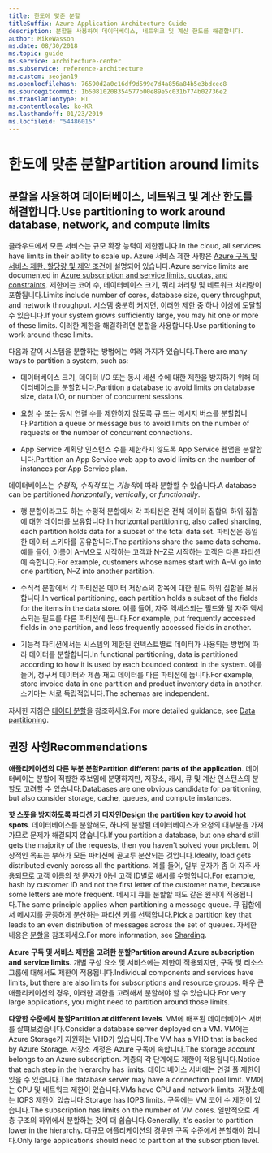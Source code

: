 ```yaml
---
title: 한도에 맞춘 분할
titleSuffix: Azure Application Architecture Guide
description: 분할을 사용하여 데이터베이스, 네트워크 및 계산 한도를 해결합니다.
author: MikeWasson
ms.date: 08/30/2018
ms.topic: guide
ms.service: architecture-center
ms.subservice: reference-architecture
ms.custom: seojan19
ms.openlocfilehash: 76590d2a0c16df9d599e7d4a856a84b5e3bdcec8
ms.sourcegitcommit: 1b50810208354577b00e89e5c031b774b02736e2
ms.translationtype: HT
ms.contentlocale: ko-KR
ms.lasthandoff: 01/23/2019
ms.locfileid: "54486015"
---
```

# <a name="partition-around-limits"></a><span data-ttu-id="52cf8-103">한도에 맞춘 분할</span><span class="sxs-lookup"><span data-stu-id="52cf8-103">Partition around limits</span></span>

## <a name="use-partitioning-to-work-around-database-network-and-compute-limits"></a><span data-ttu-id="52cf8-104">분할을 사용하여 데이터베이스, 네트워크 및 계산 한도를 해결합니다.</span><span class="sxs-lookup"><span data-stu-id="52cf8-104">Use partitioning to work around database, network, and compute limits</span></span>

<span data-ttu-id="52cf8-105">클라우드에서 모든 서비스는 규모 확장 능력이 제한됩니다.</span><span class="sxs-lookup"><span data-stu-id="52cf8-105">In the cloud, all services have limits in their ability to scale up.</span></span> <span data-ttu-id="52cf8-106">Azure 서비스 제한 사항은 [Azure 구독 및 서비스 제한, 할당량 및 제약 조건][azure-limits]에 설명되어 있습니다.</span><span class="sxs-lookup"><span data-stu-id="52cf8-106">Azure service limits are documented in [Azure subscription and service limits, quotas, and constraints][azure-limits].</span></span> <span data-ttu-id="52cf8-107">제한에는 코어 수, 데이터베이스 크기, 쿼리 처리량 및 네트워크 처리량이 포함됩니다.</span><span class="sxs-lookup"><span data-stu-id="52cf8-107">Limits include number of cores, database size, query throughput, and network throughput.</span></span> <span data-ttu-id="52cf8-108">시스템 충분히 커지면, 이러한 제한 중 하나 이상에 도달할 수 있습니다.</span><span class="sxs-lookup"><span data-stu-id="52cf8-108">If your system grows sufficiently large, you may hit one or more of these limits.</span></span> <span data-ttu-id="52cf8-109">이러한 제한을 해결하려면 분할을 사용합니다.</span><span class="sxs-lookup"><span data-stu-id="52cf8-109">Use partitioning to work around these limits.</span></span>

<span data-ttu-id="52cf8-110">다음과 같이 시스템을 분할하는 방법에는 여러 가지가 있습니다.</span><span class="sxs-lookup"><span data-stu-id="52cf8-110">There are many ways to partition a system, such as:</span></span>

- <span data-ttu-id="52cf8-111">데이터베이스 크기, 데이터 I/O 또는 동시 세션 수에 대한 제한을 방지하기 위해 데이터베이스를 분할합니다.</span><span class="sxs-lookup"><span data-stu-id="52cf8-111">Partition a database to avoid limits on database size, data I/O, or number of concurrent sessions.</span></span>

- <span data-ttu-id="52cf8-112">요청 수 또는 동시 연결 수를 제한하지 않도록 큐 또는 메시지 버스를 분할합니다.</span><span class="sxs-lookup"><span data-stu-id="52cf8-112">Partition a queue or message bus to avoid limits on the number of requests or the number of concurrent connections.</span></span>

- <span data-ttu-id="52cf8-113">App Service 계획당 인스턴스 수를 제한하지 않도록 App Service 웹앱을 분할합니다.</span><span class="sxs-lookup"><span data-stu-id="52cf8-113">Partition an App Service web app to avoid limits on the number of instances per App Service plan.</span></span>

<span data-ttu-id="52cf8-114">데이터베이스는 *수평적*, *수직적* 또는 *기능적*에 따라 분할할 수 있습니다.</span><span class="sxs-lookup"><span data-stu-id="52cf8-114">A database can be partitioned *horizontally*, *vertically*, or *functionally*.</span></span>

- <span data-ttu-id="52cf8-115">행 분할이라고도 하는 수평적 분할에서 각 파티션은 전체 데이터 집합의 하위 집합에 대한 데이터를 보유합니다.</span><span class="sxs-lookup"><span data-stu-id="52cf8-115">In horizontal partitioning, also called sharding, each partition holds data for a subset of the total data set.</span></span> <span data-ttu-id="52cf8-116">파티션은 동일한 데이터 스키마를 공유합니다.</span><span class="sxs-lookup"><span data-stu-id="52cf8-116">The partitions share the same data schema.</span></span> <span data-ttu-id="52cf8-117">예를 들어, 이름이 A&ndash;M으로 시작하는 고객과 N&ndash;Z로 시작하는 고객은 다른 파티션에 속합니다.</span><span class="sxs-lookup"><span data-stu-id="52cf8-117">For example, customers whose names start with A&ndash;M go into one partition, N&ndash;Z into another partition.</span></span>

- <span data-ttu-id="52cf8-118">수직적 분할에서 각 파티션은 데이터 저장소의 항목에 대한 필드 하위 집합을 보유합니다.</span><span class="sxs-lookup"><span data-stu-id="52cf8-118">In vertical partitioning, each partition holds a subset of the fields for the items in the data store.</span></span> <span data-ttu-id="52cf8-119">예를 들어, 자주 액세스되는 필드와 덜 자주 액세스되는 필드를 다른 파티션에 둡니다.</span><span class="sxs-lookup"><span data-stu-id="52cf8-119">For example, put frequently accessed fields in one partition, and less frequently accessed fields in another.</span></span>

- <span data-ttu-id="52cf8-120">기능적 파티션에서는 시스템의 제한된 컨텍스트별로 데이터가 사용되는 방법에 따라 데이터를 분할합니다.</span><span class="sxs-lookup"><span data-stu-id="52cf8-120">In functional partitioning, data is partitioned according to how it is used by each bounded context in the system.</span></span> <span data-ttu-id="52cf8-121">예를 들어, 청구서 데이터와 제품 재고 데이터를 다른 파티션에 둡니다.</span><span class="sxs-lookup"><span data-stu-id="52cf8-121">For example, store invoice data in one partition and product inventory data in another.</span></span> <span data-ttu-id="52cf8-122">스키마는 서로 독립적입니다.</span><span class="sxs-lookup"><span data-stu-id="52cf8-122">The schemas are independent.</span></span>

<span data-ttu-id="52cf8-123">자세한 지침은 [데이터 분할][data-partitioning-guidance]을 참조하세요.</span><span class="sxs-lookup"><span data-stu-id="52cf8-123">For more detailed guidance, see [Data partitioning][data-partitioning-guidance].</span></span>

## <a name="recommendations"></a><span data-ttu-id="52cf8-124">권장 사항</span><span class="sxs-lookup"><span data-stu-id="52cf8-124">Recommendations</span></span>

<span data-ttu-id="52cf8-125">**애플리케이션의 다른 부분 분할**</span><span class="sxs-lookup"><span data-stu-id="52cf8-125">**Partition different parts of the application**.</span></span> <span data-ttu-id="52cf8-126">데이터베이는 분할에 적합한 후보임에 분명하지만, 저장소, 캐시, 큐 및 계산 인스턴스의 분할도 고려할 수 있습니다.</span><span class="sxs-lookup"><span data-stu-id="52cf8-126">Databases are one obvious candidate for partitioning, but also consider storage, cache, queues, and compute instances.</span></span>

<span data-ttu-id="52cf8-127">**핫 스폿을 방지하도록 파티션 키 디자인**</span><span class="sxs-lookup"><span data-stu-id="52cf8-127">**Design the partition key to avoid hot spots**.</span></span> <span data-ttu-id="52cf8-128">데이터베이스를 분할해도, 하나의 분할된 데이터베이스가 요청의 대부분을 가져가므로 문제가 해결되지 않습니다.</span><span class="sxs-lookup"><span data-stu-id="52cf8-128">If you partition a database, but one shard still gets the majority of the requests, then you haven't solved your problem.</span></span> <span data-ttu-id="52cf8-129">이상적인 목표는 부하가 모든 파티션에 골고루 분산되는 것입니다.</span><span class="sxs-lookup"><span data-stu-id="52cf8-129">Ideally, load gets distributed evenly across all the partitions.</span></span> <span data-ttu-id="52cf8-130">예를 들어, 일부 문자가 좀 더 자주 사용되므로 고객 이름의 첫 문자가 아닌 고객 ID별로 해시를 수행합니다.</span><span class="sxs-lookup"><span data-stu-id="52cf8-130">For example, hash by customer ID and not the first letter of the customer name, because some letters are more frequent.</span></span> <span data-ttu-id="52cf8-131">메시지 큐를 분할할 때도 같은 원칙이 적용됩니다.</span><span class="sxs-lookup"><span data-stu-id="52cf8-131">The same principle applies when partitioning a message queue.</span></span> <span data-ttu-id="52cf8-132">큐 집합에서 메시지를 균등하게 분산하는 파티션 키를 선택합니다.</span><span class="sxs-lookup"><span data-stu-id="52cf8-132">Pick a partition key that leads to an even distribution of messages across the set of queues.</span></span> <span data-ttu-id="52cf8-133">자세한 내용은 [분할][sharding]을 참조하세요.</span><span class="sxs-lookup"><span data-stu-id="52cf8-133">For more information, see [Sharding][sharding].</span></span>

<span data-ttu-id="52cf8-134">**Azure 구독 및 서비스 제한을 고려한 분할**</span><span class="sxs-lookup"><span data-stu-id="52cf8-134">**Partition around Azure subscription and service limits**.</span></span> <span data-ttu-id="52cf8-135">개별 구성 요소 및 서비스에는 제한이 적용되지만, 구독 및 리소스 그룹에 대해서도 제한이 적용됩니다.</span><span class="sxs-lookup"><span data-stu-id="52cf8-135">Individual components and services have limits, but there are also limits for subscriptions and resource groups.</span></span> <span data-ttu-id="52cf8-136">매우 큰 애플리케이션의 경우, 이러한 제한을 고려해서 분할해야 할 수 있습니다.</span><span class="sxs-lookup"><span data-stu-id="52cf8-136">For very large applications, you might need to partition around those limits.</span></span>

<span data-ttu-id="52cf8-137">**다양한 수준에서 분할**</span><span class="sxs-lookup"><span data-stu-id="52cf8-137">**Partition at different levels**.</span></span> <span data-ttu-id="52cf8-138">VM에 배포된 데이터베이스 서버를 살펴보겠습니다.</span><span class="sxs-lookup"><span data-stu-id="52cf8-138">Consider a database server deployed on a VM.</span></span> <span data-ttu-id="52cf8-139">VM에는 Azure Storage가 지원하는 VHD가 있습니다.</span><span class="sxs-lookup"><span data-stu-id="52cf8-139">The VM has a VHD that is backed by Azure Storage.</span></span> <span data-ttu-id="52cf8-140">저장소 계정은 Azure 구독에 속합니다.</span><span class="sxs-lookup"><span data-stu-id="52cf8-140">The storage account belongs to an Azure subscription.</span></span> <span data-ttu-id="52cf8-141">계층의 각 단계에도 제한이 적용됩니다.</span><span class="sxs-lookup"><span data-stu-id="52cf8-141">Notice that each step in the hierarchy has limits.</span></span> <span data-ttu-id="52cf8-142">데이터베이스 서버에는 연결 풀 제한이 있을 수 있습니다.</span><span class="sxs-lookup"><span data-stu-id="52cf8-142">The database server may have a connection pool limit.</span></span> <span data-ttu-id="52cf8-143">VM에는 CPU 및 네트워크 제한이 있습니다.</span><span class="sxs-lookup"><span data-stu-id="52cf8-143">VMs have CPU and network limits.</span></span> <span data-ttu-id="52cf8-144">저장소에는 IOPS 제한이 있습니다.</span><span class="sxs-lookup"><span data-stu-id="52cf8-144">Storage has IOPS limits.</span></span> <span data-ttu-id="52cf8-145">구독에는 VM 코어 수 제한이 있습니다.</span><span class="sxs-lookup"><span data-stu-id="52cf8-145">The subscription has limits on the number of VM cores.</span></span> <span data-ttu-id="52cf8-146">일반적으로 계층 구조의 하위에서 분할하는 것이 더 쉽습니다.</span><span class="sxs-lookup"><span data-stu-id="52cf8-146">Generally, it's easier to partition lower in the hierarchy.</span></span> <span data-ttu-id="52cf8-147">대규모 애플리케이션의 경우만 구독 수준에서 분할해야 합니다.</span><span class="sxs-lookup"><span data-stu-id="52cf8-147">Only large applications should need to partition at the subscription level.</span></span>

<!-- links -->

[azure-limits]: /azure/azure-subscription-service-limits
[data-partitioning-guidance]: ../../best-practices/data-partitioning.md
[sharding]: ../../patterns/sharding.md
